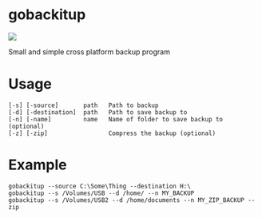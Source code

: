 # gobackitup

[![](https://img.shields.io/badge/version-1.0-brightgreen.svg)]()

Small and simple cross platform backup program

# Usage

    [-s] [-source]       path   Path to backup
    [-d] [-destination]  path   Path to save backup to
    [-n] [-name]         name   Name of folder to save backup to (optional)
    [-z] [-zip]                 Compress the backup (optional)

# Example

    gobackitup --source C:\Some\Thing --destination H:\
    gobackitup --s /Volumes/USB --d /home/ --n MY_BACKUP
    gobackitup --s /Volumes/USB2 --d /home/documents --n MY_ZIP_BACKUP --zip

